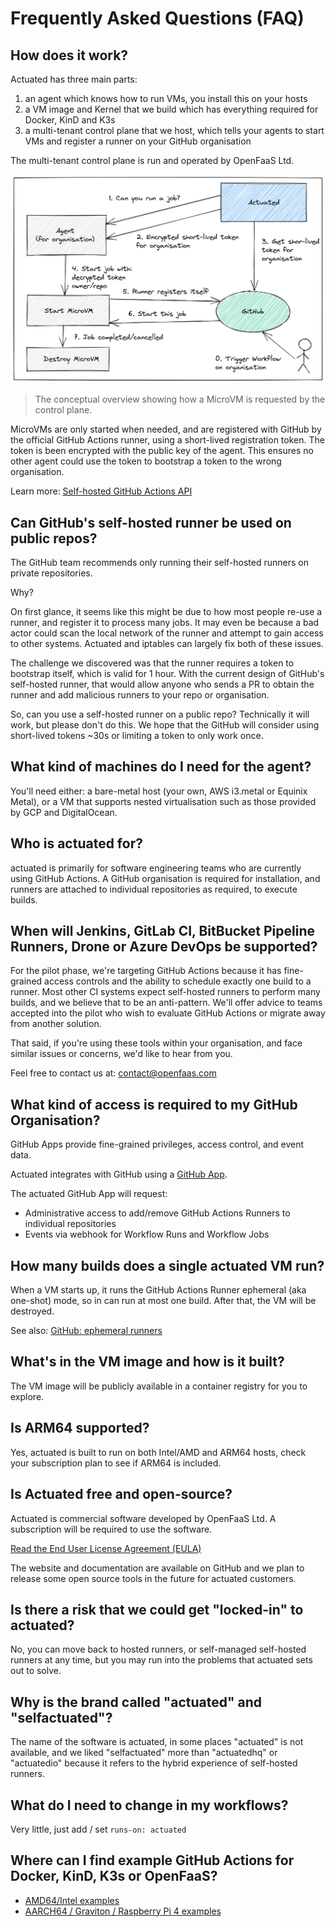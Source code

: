 # Frequently Asked Questions (FAQ)

## How does it work?

Actuated has three main parts:

1. an agent which knows how to run VMs, you install this on your hosts
2. a VM image and Kernel that we build which has everything required for Docker, KinD and K3s
3. a multi-tenant control plane that we host, which tells your agents to start VMs and register a runner on your GitHub organisation

The multi-tenant control plane is run and operated by OpenFaaS Ltd.

![Conceptual flow of starting up a new ephemeral runner](images/conceptual.png)

> The conceptual overview showing how a MicroVM is requested by the control plane.

MicroVMs are only started when needed, and are registered with GitHub by the official GitHub Actions runner, using a short-lived registration token. The token is been encrypted with the public key of the agent. This ensures no other agent could use the token to bootstrap a token to the wrong organisation.

Learn more: [Self-hosted GitHub Actions API](https://docs.github.com/en/rest/actions/self-hosted-runners#create-a-registration-token-for-an-organization)

## Can GitHub's self-hosted runner be used on public repos?

The GitHub team recommends only running their self-hosted runners on private repositories.

Why?

On first glance, it seems like this might be due to how most people re-use a runner, and register it to process many jobs. It may even be because a bad actor could scan the local network of the runner and attempt to gain access to other systems. Actuated and iptables can largely fix both of these issues.

The challenge we discovered was that the runner requires a token to bootstrap itself, which is valid for 1 hour. With the current design of GitHub's self-hosted runner, that would allow anyone who sends a PR to obtain the runner and add malicious runners to your repo or organisation.

So, can you use a self-hosted runner on a public repo? Technically it will work, but please don't do this. We hope that the GitHub will consider using short-lived tokens ~30s or limiting a token to only work once.

## What kind of machines do I need for the agent?

You'll need either: a bare-metal host (your own, AWS i3.metal or Equinix Metal), or a VM that supports nested virtualisation such as those provided by GCP and DigitalOcean.

## Who is actuated for?

actuated is primarily for software engineering teams who are currently using GitHub Actions. A GitHub organisation is required for installation, and runners are attached to individual repositories as required, to execute builds.

## When will Jenkins, GitLab CI, BitBucket Pipeline Runners, Drone or Azure DevOps be supported?

For the pilot phase, we're targeting GitHub Actions because it has fine-grained access controls and the ability to schedule exactly one build to a runner. Most other CI systems expect self-hosted runners to perform many builds, and we believe that to be an anti-pattern. We'll offer advice to teams accepted into the pilot who wish to evaluate GitHub Actions or migrate away from another solution.

That said, if you're using these tools within your organisation, and face similar issues or concerns, we'd like to hear from you.

Feel free to contact us at: [contact@openfaas.com](mailto:contact@openfaas.com)

## What kind of access is required to my GitHub Organisation?

GitHub Apps provide fine-grained privileges, access control, and event data.

Actuated integrates with GitHub using a [GitHub App](https://docs.github.com/en/developers/apps/getting-started-with-apps/about-apps).

The actuated GitHub App will request:

* Administrative access to add/remove GitHub Actions Runners to individual repositories
* Events via webhook for Workflow Runs and Workflow Jobs

## How many builds does a single actuated VM run?

When a VM starts up, it runs the GitHub Actions Runner ephemeral (aka one-shot) mode, so in can run at most one build. After that, the VM will be destroyed.

See also: [GitHub: ephemeral runners](https://docs.github.com/en/actions/hosting-your-own-runners/autoscaling-with-self-hosted-runners#using-ephemeral-runners-for-autoscaling)

## What's in the VM image and how is it built?

The VM image will be publicly available in a container registry for you to explore.

## Is ARM64 supported?

Yes, actuated is built to run on both Intel/AMD and ARM64 hosts, check your subscription plan to see if ARM64 is included.

## Is Actuated free and open-source?

Actuated is commercial software developed by OpenFaaS Ltd. A subscription will be required to use the software.

[Read the End User License Agreement (EULA)](https://github.com/self-actuated/actuated/blob/master/EULA.md)

The website and documentation are available on GitHub and we plan to release some open source tools in the future for actuated customers. 

## Is there a risk that we could get "locked-in" to actuated?

No, you can move back to hosted runners, or self-managed self-hosted runners at any time, but you may run into the problems that actuated sets out to solve.

## Why is the brand called "actuated" and "selfactuated"?

The name of the software is actuated, in some places "actuated" is not available, and we liked "selfactuated" more than "actuatedhq" or "actuatedio" because it refers to the hybrid experience of self-hosted runners.

## What do I need to change in my workflows?

Very little, just add / set `runs-on: actuated`

## Where can I find example GitHub Actions for Docker, KinD, K3s or OpenFaaS?

* [AMD64/Intel examples](https://github.com/actuated-samples)
* [AARCH64 / Graviton / Raspberry Pi 4 examples](https://github.com/actuated-samples-arm64)
